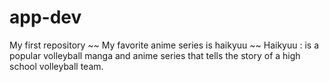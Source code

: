 # app-dev
My first repository
~~ My favorite anime series is haikyuu ~~
Haikyuu
: is a popular volleyball manga and anime series that tells the story of a high school volleyball team.
[^1]: And i love this because whenever the character fails in the game they will stand up and go back to game to defeat thier weaknesses.
